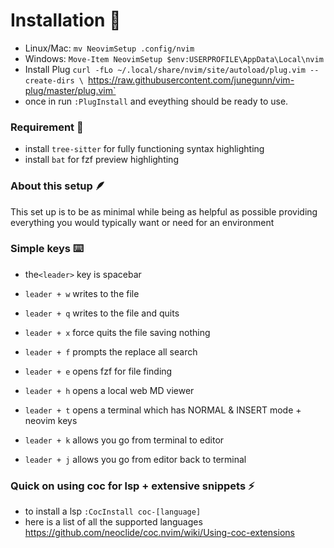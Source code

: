 
# Installation 🚀

- Linux/Mac: `mv NeovimSetup .config/nvim` 
- Windows: `Move-Item NeovimSetup $env:USERPROFILE\AppData\Local\nvim` 
- Install Plug `curl -fLo ~/.local/share/nvim/site/autoload/plug.vim --create-dirs \
         `https://raw.githubusercontent.com/junegunn/vim-plug/master/plug.vim`
- once in run `:PlugInstall` and eveything should be ready to use.

### Requirement 🔧
- install `tree-sitter` for fully functioning syntax highlighting 
- install `bat` for fzf preview highlighting

### About this setup 🪶
This set up is to be as minimal while being as helpful as possible providing everything you would typically want or need for an environment

### Simple keys ⌨️
- the`<leader>` key is spacebar

- `leader + w` writes to the file
- `leader + q` writes to the file and quits
- `leader + x` force quits the file saving nothing
- `leader + f` prompts the replace all search
- `leader + e` opens fzf for file finding
- `leader + h` opens a local web MD viewer
- `leader + t` opens a terminal which has NORMAL & INSERT mode + neovim keys
- `leader + k` allows you go from terminal to editor  
- `leader + j` allows you go from editor back to terminal 

### Quick on using coc for lsp + extensive snippets ⚡
- to install a lsp `:CocInstall coc-[language]`
- here is a list of all the supported languages  https://github.com/neoclide/coc.nvim/wiki/Using-coc-extensions



